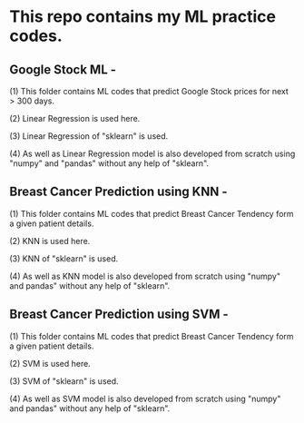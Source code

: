 # This repo contains my ML practice codes.

## Google Stock ML -
(1) This folder contains ML codes that predict Google Stock prices for next > 300 days.

(2) Linear Regression is used here.

(3) Linear Regression of "sklearn" is used.

(4) As well as Linear Regression model is also developed from scratch using "numpy" and "pandas" without any help of "sklearn".

## Breast Cancer Prediction using KNN - 
(1) This folder contains ML codes that predict Breast Cancer Tendency form a given patient details.

(2) KNN is used here.

(3) KNN of "sklearn" is used.

(4) As well as KNN model is also developed from scratch using "numpy" and pandas" without any help of "sklearn".

## Breast Cancer Prediction using SVM - 
(1) This folder contains ML codes that predict Breast Cancer Tendency form a given patient details.

(2) SVM is used here.

(3) SVM of "sklearn" is used.

(4) As well as SVM model is also developed from scratch using "numpy" and pandas" without any help of "sklearn".

